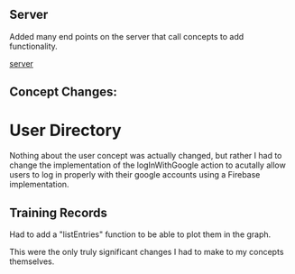## Server

Added many end points on the server that call concepts to add functionality.

[server](../Train-Together/src/concept_server.ts)

## Concept Changes:

# User Directory

Nothing about the user concept was actually changed, but rather I had to change the implementation of the logInWithGoogle action to acutally allow users to log in properly with their google accounts using a Firebase implementation.

## Training Records

Had to add a "listEntries" function to be able to plot them in the graph. 

This were the only truly significant changes I had to make to my concepts themselves.

